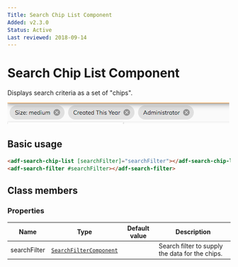 ```yaml
---
Title: Search Chip List Component
Added: v2.3.0
Status: Active
Last reviewed: 2018-09-14
---
```


# Search Chip List Component

Displays search criteria as a set of "chips".

![Selected Facets](../docassets/images/selected-facets.png)

## Basic usage

```html
<adf-search-chip-list [searchFilter]="searchFilter"></adf-search-chip-list>
<adf-search-filter #searchFilter></adf-search-filter>
```

## Class members

### Properties

| Name | Type | Default value | Description |
| ---- | ---- | ------------- | ----------- |
| searchFilter | [`SearchFilterComponent`](../content-services/search-filter.component.md) |  | Search filter to supply the data for the chips. |
